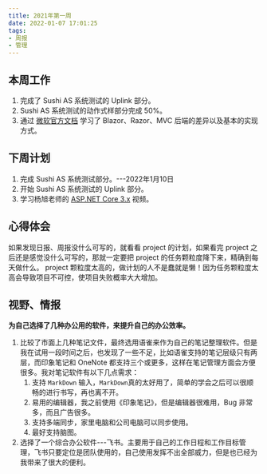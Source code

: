 ```yaml
---
title: 2021年第一周
date: 2022-01-07 17:01:25
tags: 
- 周报
- 管理
---
```


## 本周工作

1. 完成了 Sushi AS 系统测试的 Uplink 部分。
2. Sushi AS 系统测试的动作式样部分完成 50%。
3. 通过 [微软官方文档](https://docs.microsoft.com/zh-cn/aspnet/core/?view=aspnetcore-6.0) 学习了 Blazor、Razor、MVC 后端的差异以及基本的实现方式。

## 下周计划

1. 完成 Sushi AS 系统测试部分。---2022年1月10日
2. 开始 Sushi AS 系统测试的 Uplink 部分。
3. 学习杨旭老师的 [ASP.NET Core 3.x](https://www.bilibili.com/video/BV1c441167KQ) 视频。

## 心得体会

如果发现日报、周报没什么可写的，就看看 project 的计划，如果看完 project 之后还是感觉没什么可写的，那就一定要把 project 的任务颗粒度降下来，精确到每天做什么。
project 颗粒度太高的，做计划的人不是蠢就是懒！因为任务颗粒度太高会导致项目不可控，使项目失败概率大大增加。

## 视野、情报

**为自己选择了几种办公用的软件，来提升自己的办公效率。**

1. 比较了市面上几种笔记文件，最终选用语雀来作为自己的笔记整理软件。但是我在试用一段时间之后，也发现了一些不足，比如语雀支持的笔记层级只有两层，而印象笔记和 OneNote 都支持三个或更多，这样在笔记管理方面会方便很多。我对笔记软件有以下几点需求：
   1. 支持 `MarkDown` 输入，`MarkDown`真的太好用了，简单的学会之后可以很顺畅的进行书写，再也离不开。
   2. 易用的编辑器，我之前使用《印象笔记》，但是编辑器很难用，Bug 非常多，而且广告很多。
   3. 支持多端同步，家里电脑和公司电脑可以同步使用。
   4. 最好支持脑图。
2. 选择了一个综合办公软件---飞书。主要用于自己的工作日程和工作目标管理，飞书只要定位是团队使用的，自己使用发挥不出全部威力，但是也已经为我带来了很大的便利。

